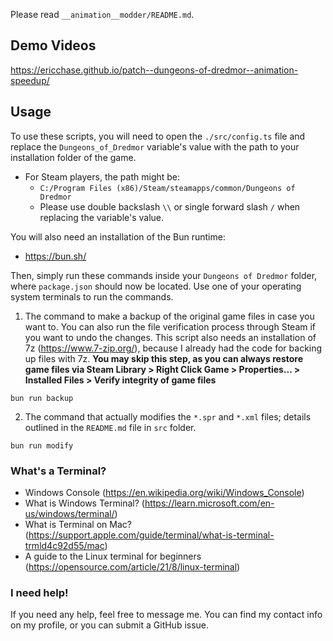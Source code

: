 Please read `__animation__modder/README.md`.

## Demo Videos

https://ericchase.github.io/patch--dungeons-of-dredmor--animation-speedup/

## Usage

To use these scripts, you will need to open the `./src/config.ts` file and replace the `Dungeons_of_Dredmor` variable's value with the path to your installation folder of the game.

- For Steam players, the path might be:
  - `C:/Program Files (x86)/Steam/steamapps/common/Dungeons of Dredmor`
  - Please use double backslash `\\` or single forward slash `/` when replacing the variable's value.

You will also need an installation of the Bun runtime:

- https://bun.sh/

Then, simply run these commands inside your `Dungeons of Dredmor` folder, where `package.json` should now be located. Use one of your operating system terminals to run the commands.

1. The command to make a backup of the original game files in case you want to. You can also run the file verification process through Steam if you want to undo the changes. This script also needs an installation of 7z (https://www.7-zip.org/), because I already had the code for backing up files with 7z. **You may skip this step, as you can always restore game files via Steam Library > Right Click Game > Properties... > Installed Files > Verify integrity of game files**

```
bun run backup
```

2. The command that actually modifies the `*.spr` and `*.xml` files; details outlined in the `README.md` file in `src` folder.

```
bun run modify
```

### What's a Terminal?

- Windows Console (https://en.wikipedia.org/wiki/Windows_Console)
- What is Windows Terminal? (https://learn.microsoft.com/en-us/windows/terminal/)
- What is Terminal on Mac? (https://support.apple.com/guide/terminal/what-is-terminal-trmld4c92d55/mac)
- A guide to the Linux terminal for beginners (https://opensource.com/article/21/8/linux-terminal)

### I need help!

If you need any help, feel free to message me. You can find my contact info on my profile, or you can submit a GitHub issue.
